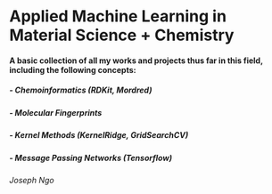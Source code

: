 # Applied Machine Learning in Material Science + Chemistry

#### A basic collection of all my works and projects thus far in this field, including the following concepts: 

#####          - Chemoinformatics (RDKit, Mordred) 
          
#####               - Molecular Fingerprints
               
#####          - Kernel Methods (KernelRidge, GridSearchCV)
          
#####          - Message Passing Networks (Tensorflow)




###### Joseph Ngo
